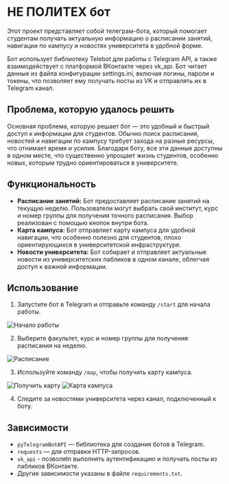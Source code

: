 # НЕ ПОЛИТЕХ бот

Этот проект представляет собой телеграм-бота, который помогает студентам получать актуальную информацию о расписании занятий, навигации по кампусу и новостях университета в удобной форме.

Бот использует библиотеку Telebot для работы с Telegram API, а также взаимодействует с платформой ВКонтакте через vk_api. Бот читает данные из файла конфигурации settings.ini, включая логины, пароли и токены, что позволяет ему получать посты из VK и отправлять их в Telegram канал.

## Проблема, которую удалось решить 

Основная проблема, которую решает бот — это удобный и быстрый доступ к информации для студентов. Обычно поиск расписания, новостей и навигации по кампусу требует захода на разные ресурсы, что отнимает время и усилия. Благодаря боту, все эти данные доступны в одном месте, что существенно упрощает жизнь студентов, особенно новых, которым трудно ориентироваться в университете.

## Функциональность

- **Расписание занятий:** Бот предоставляет расписание занятий на текущую неделю. Пользователи могут выбрать свой институт, курс и номер группы для получения точного расписания. Выбор реализован с помощью кнопок внутри бота. 
- **Карта кампуса:** Бот отправляет карту кампуса для удобной навигации, что особенно полезно для студентов, плохо ориентирующихся в университетской инфраструктуре.
- **Новости университета:** Бот собирает и отправляет актуальные новости из университетских пабликов в одном канале, облегчая доступ к важной информации.

## Использование

1. Запустите бот в Telegram и отправьте команду `/start` для начала работы.


![Начало работы](images/Начало_работы.jpg)


2. Выберите факультет, курс и номер группы для получения расписания на неделю.
   

![Расписание](images/расписание.jpg)


3. Используйте команду `/map`, чтобы получить карту кампуса.

![Получить карту](images/карта.jpg)
![Карта кампуса](images/map.jpg)


4. Следите за новостями университета через канал, подключенный к боту.


## Зависимости

- `pyTelegramBotAPI` — библиотека для создания ботов в Telegram.
- `requests` — для отправки HTTP-запросов.
- `vk_api` - позволяtn выполнять аутентификацию и получать посты из пабликов ВКонтакте.
- Другие зависимости указаны в файле `requirements.txt`.
